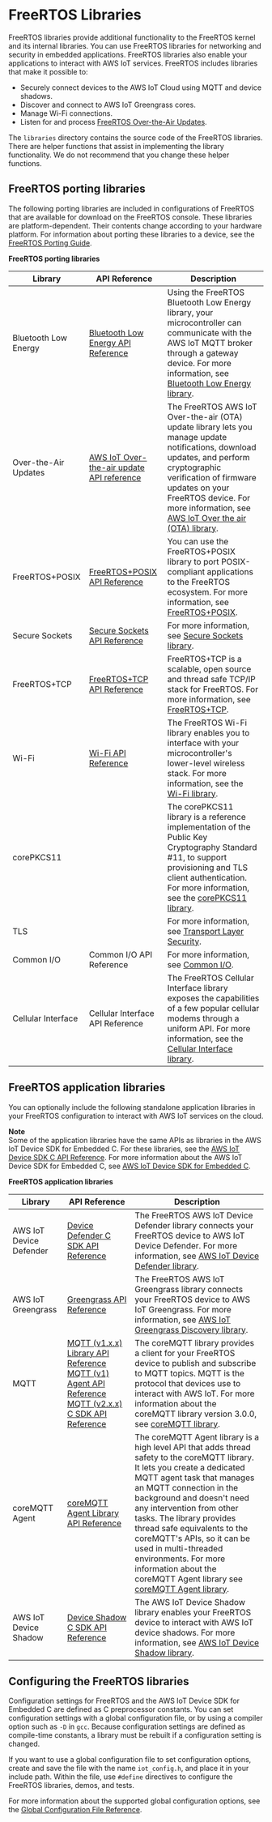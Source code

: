 # FreeRTOS Libraries<a name="dev-guide-freertos-libraries"></a>

FreeRTOS libraries provide additional functionality to the FreeRTOS kernel and its internal libraries\. You can use FreeRTOS libraries for networking and security in embedded applications\. FreeRTOS libraries also enable your applications to interact with AWS IoT services\. FreeRTOS includes libraries that make it possible to:
+ Securely connect devices to the AWS IoT Cloud using MQTT and device shadows\.
+ Discover and connect to AWS IoT Greengrass cores\.
+ Manage Wi\-Fi connections\.
+ Listen for and process [FreeRTOS Over\-the\-Air Updates](freertos-ota-dev.md)\.

The `libraries` directory contains the source code of the FreeRTOS libraries\. There are helper functions that assist in implementing the library functionality\. We do not recommend that you change these helper functions\.

## FreeRTOS porting libraries<a name="dev-guide-freertos-porting-libraries"></a>

The following porting libraries are included in configurations of FreeRTOS that are available for download on the FreeRTOS console\. These libraries are platform\-dependent\. Their contents change according to your hardware platform\. For information about porting these libraries to a device, see the [FreeRTOS Porting Guide](https://docs.aws.amazon.com/freertos/latest/portingguide/)\.


**FreeRTOS porting libraries**  

| Library | API Reference | Description | 
| --- | --- | --- | 
| Bluetooth Low Energy |  [Bluetooth Low Energy API Reference](https://docs.aws.amazon.com/freertos/latest/lib-ref/html2/ble/index.html)  | Using the FreeRTOS Bluetooth Low Energy library, your microcontroller can communicate with the AWS IoT MQTT broker through a gateway device\. For more information, see [Bluetooth Low Energy library](freertos-ble-library.md)\.  | 
| Over\-the\-Air Updates | [ AWS IoT Over\-the\-air update API reference](https://docs.aws.amazon.com/embedded-csdk/latest/lib-ref/libraries/aws/ota-for-aws-iot-embedded-sdk/docs/doxygen/output/html/index.html) |  The FreeRTOS AWS IoT Over\-the\-air \(OTA\) update library lets you manage update notifications, download updates, and perform cryptographic verification of firmware updates on your FreeRTOS device\. For more information, see [AWS IoT Over the air \(OTA\) library](ota-update-library.md)\.  | 
| FreeRTOS\+POSIX | [FreeRTOS\+POSIX API Reference](https://freertos.org/Documentation/api-ref/POSIX/index.html) |  You can use the FreeRTOS\+POSIX library to port POSIX\-compliant applications to the FreeRTOS ecosystem\. For more information, see [FreeRTOS\+POSIX](https://freertos.org/FreeRTOS-Plus/FreeRTOS_Plus_POSIX/index.html)\.  | 
| Secure Sockets | [ Secure Sockets API Reference](https://docs.aws.amazon.com/freertos/latest/lib-ref/html2/secure_sockets/index.html) | For more information, see [Secure Sockets library](secure-sockets.md)\. | 
| FreeRTOS\+TCP | [ FreeRTOS\+TCP API Reference](https://freertos.org/FreeRTOS-Plus/FreeRTOS_Plus_TCP/FreeRTOS_TCP_API_Functions.html) |  FreeRTOS\+TCP is a scalable, open source and thread safe TCP/IP stack for FreeRTOS\. For more information, see [FreeRTOS\+TCP](https://freertos.org/FreeRTOS-Plus/FreeRTOS_Plus_TCP/index.html)\.   | 
| Wi\-Fi | [Wi\-Fi API Reference](https://docs.aws.amazon.com/freertos/latest/lib-ref/html2/wifi/index.html) |  The FreeRTOS Wi\-Fi library enables you to interface with your microcontroller's lower\-level wireless stack\. For more information, see the [Wi\-Fi library](freertos-wifi.md)\.  | 
| corePKCS11 |  |  The corePKCS11 library is a reference implementation of the Public Key Cryptography Standard \#11, to support provisioning and TLS client authentication\. For more information, see the [corePKCS11 library](security-pkcs.md)\.  | 
| TLS |  |  For more information, see [Transport Layer Security](security-tls.md)\.  | 
| Common I/O | Common I/O API Reference |  For more information, see [Common I/O](common-io.md)\.  | 
| Cellular Interface | Cellular Interface API Reference |  The FreeRTOS Cellular Interface library exposes the capabilities of a few popular cellular modems through a uniform API\. For more information, see the [Cellular Interface library](cellular-interface.md)\.  | 

## FreeRTOS application libraries<a name="dev-guide-freertos-application-libraries"></a>

You can optionally include the following standalone application libraries in your FreeRTOS configuration to interact with AWS IoT services on the cloud\.

**Note**  
Some of the application libraries have the same APIs as libraries in the AWS IoT Device SDK for Embedded C\. For these libraries, see the [AWS IoT Device SDK C API Reference](https://docs.aws.amazon.com/freertos/latest/lib-ref/c-sdk/main/index.html)\. For more information about the AWS IoT Device SDK for Embedded C, see [AWS IoT Device SDK for Embedded C](c-sdk.md)\.


**FreeRTOS application libraries**  

| Library | API Reference | Description | 
| --- | --- | --- | 
| AWS IoT Device Defender |   [ Device Defender C SDK API Reference](https://docs.aws.amazon.com/embedded-csdk/latest/lib-ref/libraries/aws/device-defender-for-aws-iot-embedded-sdk/docs/doxygen/output/html/index.html)  |  The FreeRTOS AWS IoT Device Defender library connects your FreeRTOS device to AWS IoT Device Defender\. For more information, see [AWS IoT Device Defender library](afr-device-defender-library.md)\.  | 
| AWS IoT Greengrass | [ Greengrass API Reference](https://docs.aws.amazon.com/freertos/latest/lib-ref/html1/aws__greengrass__discovery_8h.html)  |  The FreeRTOS AWS IoT Greengrass library connects your FreeRTOS device to AWS IoT Greengrass\. For more information, see [AWS IoT Greengrass Discovery library](freertos-lib-gg-connectivity.md)\.  | 
| MQTT |  [ MQTT \(v1\.x\.x\) Library API Reference](https://docs.aws.amazon.com/freertos/latest/lib-ref/html1/aws__mqtt__lib_8h.html) [ MQTT \(v1\) Agent API Reference](https://docs.aws.amazon.com/freertos/latest/lib-ref/html1/aws__mqtt__agent_8h.html) [MQTT \(v2\.x\.x\) C SDK API Reference](https://docs.aws.amazon.com/freertos/latest/lib-ref/c-sdk/mqtt/index.html)  |  The coreMQTT library provides a client for your FreeRTOS device to publish and subscribe to MQTT topics\. MQTT is the protocol that devices use to interact with AWS IoT\.  For more information about the coreMQTT library version 3\.0\.0, see [coreMQTT library](coremqtt.md)\.  | 
| coreMQTT Agent |  [ coreMQTT Agent Library API Reference](https://docs.aws.amazon.com/freertos/latest/lib-ref/embedded-csdk/libraries/standard/coreMQTT-Agent/docs/doxygen/output/html/index.html)   |  The coreMQTT Agent library is a high level API that adds thread safety to the coreMQTT library\. It lets you create a dedicated MQTT agent task that manages an MQTT connection in the background and doesn't need any intervention from other tasks\. The library provides thread safe equivalents to the coreMQTT's APIs, so it can be used in multi\-threaded environments\. For more information about the coreMQTT Agent library see [coreMQTT Agent library](coremqtt-agent.md)\.  | 
| AWS IoT Device Shadow | [Device Shadow C SDK API Reference](https://docs.aws.amazon.com/freertos/latest/lib-ref/html1/aws__shadow_8h.html) |  The AWS IoT Device Shadow library enables your FreeRTOS device to interact with AWS IoT device shadows\. For more information, see [AWS IoT Device Shadow library](freertos-lib-cloud-shadows.md)\.  | 

## Configuring the FreeRTOS libraries<a name="lib-config"></a>

Configuration settings for FreeRTOS and the AWS IoT Device SDK for Embedded C are defined as C preprocessor constants\. You can set configuration settings with a global configuration file, or by using a compiler option such as `-D` in `gcc`\. Because configuration settings are defined as compile\-time constants, a library must be rebuilt if a configuration setting is changed\.

If you want to use a global configuration file to set configuration options, create and save the file with the name `iot_config.h`, and place it in your include path\. Within the file, use `#define` directives to configure the FreeRTOS libraries, demos, and tests\.

For more information about the supported global configuration options, see the [Global Configuration File Reference](https://docs.aws.amazon.com/freertos/latest/lib-ref/c-sdk/main/global_library_config.html#IOT_CONFIG_FILE)\.